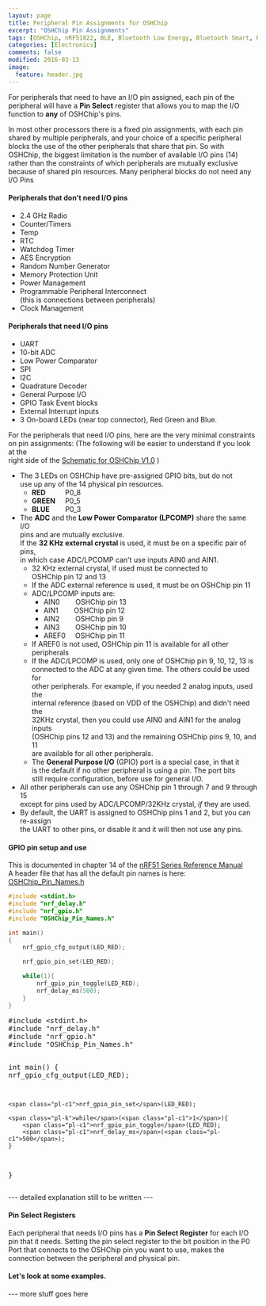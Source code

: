```yaml
---
layout: page
title: Peripheral Pin Assignments for OSHChip
excerpt: "OSHChip Pin Assignments"
tags: [OSHChip, nRF51822, BLE, Bluetooth Low Energy, Bluetooth Smart, Pin Assignments]
categories: [Electronics]
comments: false
modified: 2016-03-13
image:
  feature: header.jpg
---
```


For peripherals that need to have an I/O pin assigned, each pin of
the peripheral will have a **Pin Select** register that allows you
to map the I/O function to **any** of OSHChip's pins.

In most other processors there is a fixed pin assignments, with
each pin shared by multiple peripherals, and your choice of a specific
peripheral blocks the use of the other peripherals that share that pin.
So with OSHChip, the biggest limitation is the number of available I/O
pins (14) rather than the constraints of which peripherals are mutually
exclusive because of shared pin resources. Many peripheral blocks do not need any I/O Pins

#### Peripherals that don't need I/O pins

* 2.4 GHz Radio
* Counter/Timers
* Temp
* RTC
* Watchdog Timer
* AES Encryption
* Random Number Generator
* Memory Protection Unit
* Power Management
* Programmable Peripheral Interconnect  
    (this is connections between peripherals)
* Clock Management

#### Peripherals that need I/O pins

* UART
* 10-bit ADC
* Low Power Comparator
* SPI
* I2C
* Quadrature Decoder
* General Purpose I/O
* GPIO Task Event blocks
* External Interrupt inputs
* 3 On-board LEDs (near top connector), Red Green and Blue.

For the peripherals that need I/O pins, here are the very minimal
constraints on pin assignments:
(The following will be easier to understand if you look at the  
 right side of the <a href="OSHChip_V1.0___Schematic.PDF" target="_blank">Schematic for OSHChip V1.0</a> )


* The 3 LEDs on OSHChip have pre-assigned GPIO bits, but do not  
  use up any of the 14 physical pin resources.
  * **RED** &nbsp;&nbsp;&nbsp;&nbsp;&nbsp;&nbsp;&nbsp;&nbsp; P0_8
  * **GREEN** &nbsp;&nbsp;&nbsp; P0_5
  * **BLUE** &nbsp;&nbsp;&nbsp;&nbsp;&nbsp;&nbsp; P0_3
* The **ADC** and the **Low Power Comparator (LPCOMP)** share the same I/O  
  pins and are mutually exclusive.  
  If the **32 KHz external crystal** is used, it must be on a specific pair of pins,  
  in which case ADC/LPCOMP can't use inputs AIN0 and AIN1.
  * 32 KHz external crystal, if used must be connected to  
    OSHChip pin 12 and 13
  * If the ADC external reference is used, it must be on OSHChip pin 11
  * ADC/LPCOMP inputs are:
    * AIN0 &nbsp;&nbsp;&nbsp;&nbsp;&nbsp;&nbsp; OSHChip pin 13
    * AIN1 &nbsp;&nbsp;&nbsp;&nbsp;&nbsp;&nbsp; OSHChip pin 12
    * AIN2 &nbsp;&nbsp;&nbsp;&nbsp;&nbsp;&nbsp; OSHChip pin 9
    * AIN3 &nbsp;&nbsp;&nbsp;&nbsp;&nbsp;&nbsp; OSHChip pin 10
    * AREF0 &nbsp;&nbsp;&nbsp; OSHChip pin 11
  * If AREF0 is not used, OSHChip pin 11 is available for all other peripherals
  * If the ADC/LPCOMP is used, only one of OSHChip pin 9, 10, 12, 13 is  
    connected to the ADC at any given time. The others could be used for  
    other peripherals. For example, if you needed 2 analog inputs, used the  
    internal reference (based on VDD of the OSHChip) and didn't need the  
    32KHz crystal, then you could use AIN0 and AIN1 for the analog inputs  
    (OSHChip pins 12 and 13) and the remaining OSHChip pins 9, 10, and 11  
    are available for all other peripherals.
  * The **General Purpose I/O** (GPIO) port is a special case, in that it  
    is the default if no other peripheral is using a pin. The port bits  
    still require configuration, before use for general I/O.
* All other peripherals can use any OSHChip pin 1 through 7 and 9 through 15  
  except for pins used by ADC/LPCOMP/32KHz crystal, *if* they are used.
* By default, the UART is assigned to OSHChip pins 1 and 2, but you can re-assign  
  the UART to other pins, or disable it and it will then not use any pins.

#### GPIO pin setup and use

This is documented in chapter 14 of the [nRF51 Series Reference Manual](https://www.nordicsemi.com/eng/nordic/download_resource/20337/12/45450728)  
A header file that has all the default pin names is here: [OSHChip_Pin_Names.h](https://github.com/OSHChip/OSHChip_Related_Files/tree/master/Getting_Started_Files)

```c
#include <stdint.h>
#include "nrf_delay.h"
#include "nrf_gpio.h"
#include "OSHChip_Pin_Names.h"

int main()
{
    nrf_gpio_cfg_output(LED_RED);

    nrf_gpio_pin_set(LED_RED);

    while(1){
        nrf_gpio_pin_toggle(LED_RED);
        nrf_delay_ms(500);
    }
}
```

<div class="highlight highlight-source-c"><pre>#<span class="pl-k">include</span> <span class="pl-s"><span class="pl-pds">&lt;</span>stdint.h<span class="pl-pds">&gt;</span></span>
#<span class="pl-k">include</span> <span class="pl-s"><span class="pl-pds">"</span>nrf_delay.h<span class="pl-pds">"</span></span>
#<span class="pl-k">include</span> <span class="pl-s"><span class="pl-pds">"</span>nrf_gpio.h<span class="pl-pds">"</span></span>
#<span class="pl-k">include</span> <span class="pl-s"><span class="pl-pds">"</span>OSHChip_Pin_Names.h<span class="pl-pds">"</span></span>

<span class="pl-k">int</span> <span class="pl-en">main</span>()
{
    <span class="pl-c1">nrf_gpio_cfg_output</span>(LED_RED);

    <span class="pl-c1">nrf_gpio_pin_set</span>(LED_RED);

    <span class="pl-k">while</span>(<span class="pl-c1">1</span>){
        <span class="pl-c1">nrf_gpio_pin_toggle</span>(LED_RED);
        <span class="pl-c1">nrf_delay_ms</span>(<span class="pl-c1">500</span>);
    }
}</pre></div>



--- detailed explanation still to be written ---


#### Pin Select Registers

Each peripheral that needs I/O pins has a **Pin Select Register** for each I/O pin
that it needs. Setting the pin select register to the bit position in the P0 Port
that connects to the OSHChip pin you want to use, makes the connection between
the peripheral and physical pin.



#### Let's look at some examples.

--- more stuff goes here




